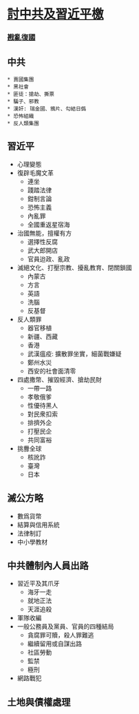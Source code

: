 # [討中共及習近平檄](https://github.com/rebuild-roc/main/decl/to-all.md)

### [戡亂復國](https://github.com/rebuild-roc)

## 中共
    * 賣國集團
    * 黑社會
    * 匪徒：搶劫、撕票
    * 騙子、邪教
    * 漢奸: 瑞金國、鴉片、勾結日僞
    * 恐怖組織
    * 反人類集團

## 習近平

* 心理變態
* 復辟毛魔文革
    * 連坐
    * 踐踏法律
    * 鉗制言論
    * 恐怖主義
    * 內亂罪
    * 全國重返星宿海
* 治國無能，擅權有方
    * 選擇性反腐
    * 武大郎開店
    * 官員迨政、亂政
* 滅絕文化、打壓宗教、擾亂教育、閉關鎖國
    * 內蒙古
    * 方言
    * 英語
    * 洗腦
    * 反基督
* 反人類罪
    * 器官移植
    * 新疆、西藏
    * 香港
    * 武漢瘟疫: 擴散罪坐實，細菌戰嫌疑
    * 鄭州水災
    * 西安的社會面清零
* 四處撒幣、摧毀經濟、搶劫民財
    * 一帶一路
    * 孝敬俄爹
    * 性優待黑人
    * 對民衆扣索
    * 排擠外企
    * 打壓民企
    * 共同富裕
* 挑釁全球
    * 核訛詐
    * 臺灣
    * 日本

## 滅公方略
* 數爲貨幣
* 結算與信用系統
* 法律制訂
* 中小學教材

## 中共體制內人員出路
* 習近平及其爪牙
    * 海牙一走
    * 就地正法
    * 天涯追殺
* 軍隊收編
* 一般公務員及黨員、官員的四種結局
    * 貪腐罪可贖，殺人罪難逃
    * 繼續留用或自謀出路
    * 社區勞動
    * 監禁
    * 極刑
* 網路戰犯

## 土地與債權處理
